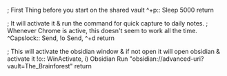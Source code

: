 ; First Thing before you start on the shared vault
^+p::
Sleep 5000
return


; It will activate it & run the command for quick capture to daily notes.
; Whenever Chrome is active, this doesn't seem to work all the time.
^Capslock::
Send, !o
Send, ^+d
return



; This will activate the obsidian window & if not open it will open obsidian & activate it
!o::
WinActivate, i) Obsidian
Run "obsidian://advanced-uri?vault=The_Brainforest"
return